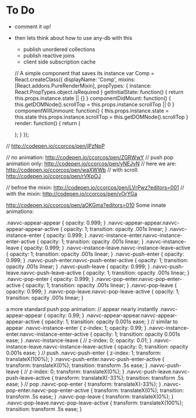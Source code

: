 # To Do

- comment it up!

- then lets think about how to use any-db with this
  - publish unordered collections
  - publish reactive joins
  - client side subscription cache


  // A simple component that saves its instance
  var Comp = React.createClass({
    displayName: 'Comp',
    mixins: [React.addons.PureRenderMixin],
    propTypes: {
      instance: React.PropTypes.object.isRequired
    }
    getInitialState: function() {
      return this.props.instance.state || {}
    }
    componentDidMount: function() {
      this.getDOMNode().scrollTop = this.props.instance.scrollTop || 0
    }
    componentWillUnmount: function() {
      this.props.instance.state = this.state
      this.props.instance.scrollTop = this.getDOMNode().scrollTop
    }
    render: function() {
      return (
        <div />
      );
    }
  });



// http://codepen.io/ccorcos/pen/jPzNpP

// no animation: http://codepen.io/ccorcos/pen/ZGRWwY
// push pop animation only: http://codepen.io/ccorcos/pen/yNEJyN
// here we are: http://codepen.io/ccorcos/pen/waXWWb
// with scroll: http://codepen.io/ccorcos/pen/rVKpOJ

// befroe the mixin: http://codepen.io/ccorcos/pen/LVrPwz?editors=001
// with the mixin: http://codepen.io/ccorcos/pen/vOrYGa


http://codepen.io/ccorcos/pen/aOKGma?editors=010
Some innate animations:

.navvc-appear-appear {
  opacity: 0.999;
}
.navvc-appear-appear.navvc-appear-appear-active {
  opacity: 1;
  transition: opacity .001s linear;
}
.navvc-instance-enter {
  opacity: 0.999;
}
.navvc-instance-enter.navvc-instance-enter-active {
  opacity: 1;
  transition: opacity .001s linear;
}
.navvc-instance-leave {
  opacity: 0.999;
}
.navvc-instance-leave.navvc-instance-leave-active {
  opacity: 1;
  transition: opacity .001s linear;
}
.navvc-push-enter {
  opacity: 0.999;
}
.navvc-push-enter.navvc-push-enter-active {
  opacity: 1;
  transition: opacity .001s linear;
}
.navvc-push-leave {
  opacity: 0.999;
}
.navvc-push-leave.navvc-push-leave-active {
  opacity: 1;
  transition: opacity .001s linear;
}
.navvc-pop-enter {
  opacity: 0.999;
}
.navvc-pop-enter.navvc-pop-enter-active {
  opacity: 1;
  transition: opacity .001s linear;
}
.navvc-pop-leave {
  opacity: 0.999;
}
.navvc-pop-leave.navvc-pop-leave-active {
  opacity: 1;
  transition: opacity .001s linear;
}





a more standard push pop animation:
// appear nearly instantly
.navvc-appear-appear {
  opacity: 0.99;
}
.navvc-appear-appear.navvc-appear-appear-active {
  opacity: 1;
  transition: opacity 0.001s ease;
}
// similar to appear
.navvc-instance-enter {
  z-index: 1;
  opacity: 0.99;
}
.navvc-instance-enter.navvc-instance-enter-active {
  opacity: 1;
  transition: opacity 0.001s ease;
}
.navvc-instance-leave {
  // z-index: 0;
  opacity: 0.01;
}
.navvc-instance-leave.navvc-instance-leave-active {
  opacity: 0;
  transition: opacity 0.001s ease;
}
// push
.navvc-push-enter {
  z-index: 1;
  transform: translateX(100%);
}
.navvc-push-enter.navvc-push-enter-active {
  transform: translateX(0%);
  transition: transform .5s ease;
}
.navvc-push-leave {
  // z-index: 0;
  transform: translateX(0%);
}
.navvc-push-leave.navvc-push-leave-active {
  transform: translateX(-33%);
  transition: transform .5s ease;
}
// pop
.navvc-pop-enter {
  transform: translateX(-33%);
}
.navvc-pop-enter.navvc-pop-enter-active {
  transform: translateX(0%);
  transition: transform .5s ease;
}
.navvc-pop-leave {
  transform: translateX(0%);
}
.navvc-pop-leave.navvc-pop-leave-active {
  transform: translateX(100%);
  transition: transform .5s ease;
}
